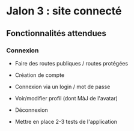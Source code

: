 # Jalon 3 : site connecté

## Fonctionnalités attendues

### Connexion

- Faire des routes publiques / routes protégées
- Création de compte
- Connexion via un login / mot de passe
- Voir/modifier profil (dont MàJ de l'avatar)
- Déconnexion

- Mettre en place 2-3 tests de l'application
